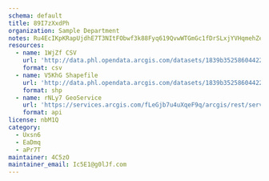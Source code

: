 ```yaml
---
schema: default
title: 89I7zXxdPh 
organization: Sample Department 
notes: Ru4EcIKpKRapUjdhE7T3NItFObwf3k88Fyq619QvwWTGmGc1fDrSLxjYVHqmehZeiX5MPUMBDoQPgJ2db72t6ZX4BONsl0znaAyl 
resources:
  - name: 1WjZf CSV
    url: 'http://data.phl.opendata.arcgis.com/datasets/1839b35258604422b0b520cbb668df0d_0.csv'
    format: csv
  - name: V5KhG Shapefile
    url: 'http://data.phl.opendata.arcgis.com/datasets/1839b35258604422b0b520cbb668df0d_0.zip'
    format: shp
  - name: rNLy7 GeoService
    url: 'https://services.arcgis.com/fLeGjb7u4uXqeF9q/arcgis/rest/services/Air_Monitoring_Stations/FeatureServer/0/query'
    format: api
license: nbM1Q 
category:
  - Uxsn6 
  - EaDmq 
  - aPr7T 
maintainer: 4C5zO  
maintainer_email: Ic5E1@g0lJf.com
---
```

